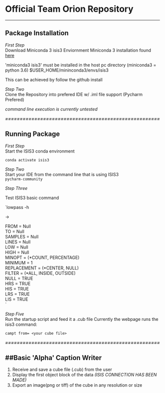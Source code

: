 # Official Team Orion Repository
-------------------------------
**Package Installation**
--------------------------
*First Step*<br>
Download Miniconda 3 isis3 Enviornment
Miniconda 3 installation found <a href= https://github.com/USGS-Astrogeology/ISIS3/blob/dev/README.md>here</a>

'miniconda3 isis3' must be installed in the host pc directory (miniconda3 = python 3.6)
$USER_HOME/mininconda3/envs/isis3

This can be achieved by follow the github install


*Step Two*<br>
Clone the Repository into prefered IDE w/ .iml file support (Pycharm Prefered)

*command line execution is currently untested*

***=====================================================***

**Running Package**
--------------------------
*First Step*<br>
Start the ISIS3 conda environment

`conda activate isis3` 


*Step Two*<br>
Start your IDE from the command line that is using ISIS3
<br> `pycharm-community`


*Step Three*<br>

Test ISIS3 basic command

`lowpass -h

-> 


FROM        = Null <br>
TO          = Null <br>
SAMPLES     = Null <br>
LINES       = Null <br>
LOW         = Null <br>
HIGH        = Null <br>
MINOPT      = (*COUNT, PERCENTAGE) <br>
MINIMUM     = 1 <br>
REPLACEMENT = (*CENTER, NULL) <br>
FILTER      = (*ALL, INSIDE, OUTSIDE) <br>
NULL        = TRUE <br>
HRS         = TRUE <br>
HIS         = TRUE <br>
LRS         = TRUE <br>
LIS         = TRUE <br>
`

*Step Five*<br>
Run the startup script and feed it a .cub file
Currently the webpage runs the isis3 command:

`campt from= <your cube file>`

***=====================================================***


##Basic 'Alpha' Caption Writer
----------------------------------

1. Receive and save a cube file (.cub) from the user
2. Display the first object block of the data *(ISIS CONNECTION HAS BEEN MADE)*
3. Export an image(png or tiff) of the cube in any resolution or size
